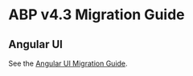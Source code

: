 # ABP v4.3 Migration Guide

## Angular UI

See the [Angular UI Migration Guide](Abp-4_3-Angular.md).